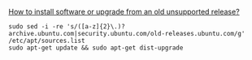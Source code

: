 [How to install software or upgrade from an old unsupported release?](https://askubuntu.com/questions/91815/how-to-install-software-or-upgrade-from-an-old-unsupported-release)

```
sudo sed -i -re 's/([a-z]{2}\.)?archive.ubuntu.com|security.ubuntu.com/old-releases.ubuntu.com/g' /etc/apt/sources.list
sudo apt-get update && sudo apt-get dist-upgrade
```

